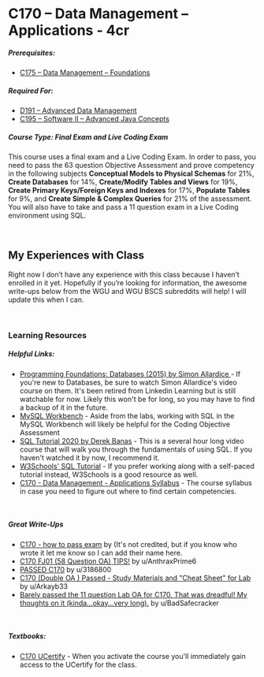 # C170 – Data Management – Applications - 4cr
<h5>Prerequisites:</h5>
<ul>
<li><a href="https://github.com/Krautpaddy/myBSCS-Classes-Notes/blob/main/C175.md">C175 – Data Management – Foundations</a></li></ul>

<h5>Required For:</h5>
<ul>
  <li><a href="https://github.com/Krautpaddy/myBSCS-Classes-Notes/blob/main/D191.md">D191 – Advanced Data Management</a></li>
<li><a href="https://github.com/Krautpaddy/myBSCS-Classes-Notes/blob/main/C195.md">C195 – Software II – Advanced Java Concepts</a></li>
</ul>

<h5><b>Course Type:</b> Final Exam and Live Coding Exam</h5>
<p>This course uses a final exam and a Live Coding Exam. In order to pass, you need to pass the 63 question Objective Assessment and prove competency in the following subjects <b>Conceptual Models to Physical Schemas</b> for 21%, <b>Create Databases</b> for 14%, <b>Create/Modify Tables and Views</b> for 19%, <b>Create Primary Keys/Foreign Keys and Indexes</b> for 17%, <b>Populate Tables</b> for 9%, and <b>Create Simple & Complex Queries</b> for 21% of the assessment. You will also have to take and pass a 11 question exam in a Live Coding environment using SQL.</p> 


<br />

<h2>My Experiences with Class</h2>
<p>Right now I don’t have any experience with this class because I haven’t enrolled in it yet. Hopefully if you’re looking for information, the awesome write-ups below from the WGU and WGU BSCS subreddits will help! I will update this when I can.</p>
<br />

<h3>Learning Resources</h3>

<h5>Helpful Links:</h5>
<ul>
<li><a href="https://www.linkedin.com/learning/programming-foundations-databases-2015/welcome?u=2045532 ">Programming Foundations: Databases (2015) by Simon Allardice </a> - If you're new to Databases, be sure to watch Simon Allardice's video course on them. It's been retired from Linkedin Learning but is still watchable for now. Likely this won't be for long, so you may have to find a backup of it in the future.</li>
  <li><a href="https://www.mysql.com/products/workbench/">MySQL Workbench</a> - Aside from the labs, working with SQL in the MySQL Workbench will likely be helpful for the Coding Objective Assessment</li>
  <li><a href="https://www.youtube.com/watch?v=XqIk2PwP0To">SQL Tutorial 2020 by Derek Banas</a> - This is a several hour long video course that will walk you through the fundamentals of using SQL. If you haven't watched it by now, I recommend it.</li>
  <li><a href="https://www.w3schools.com/sql/default.asp">W3Schools' SQL Tutorial</a> - If you prefer working along with a self-paced tutorial instead, W3Schools is a good resource as well.</li>
  <li><a href="https://partners.wgu.edu/Course%20Descriptions%20%20Courses%20of%20Study/C170%20-%20Course%20of%20Study%20-%20Data%20Management%20-%20Applications%20-%204%20CUs.pdf">C170 - Data Management - Applications Syllabus</a> - The course syllabus in case you need to figure out where to find certain competencies.</li>
</ul>

<br />

<h5>Great Write-Ups</h5>
<ul>
    <li><a href="https://www.studocu.com/en-us/document/western-governors-university/it-foundations/summaries/c170-how-to-pass-exam/6568990/view">C170 - how to pass exam</a> by (It's not credited, but if you know who wrote it let me know so I can add their name here.</li>
  <li><a href="https://www.reddit.com/r/WGU/comments/gmx3il/c170_fj01_58_question_oa_tips/">C170 FJ01 (58 Question OA) TIPS!</a> by u/AnthraxPrime6 </li>
  <li><a href="https://www.reddit.com/r/WGU/comments/bbew4t/passed_c170/">PASSED C170</a> by u/3186800</li>
  <li><a href="https://www.reddit.com/r/WGUIT/comments/dmcedx/c170_double_oa_passed_study_materials_and_cheat/">C170 (Double OA ) Passed - Study Materials and "Cheat Sheet" for Lab</a> by u/Arkayb33</li>
  <li><a href="https://www.reddit.com/r/WGU/comments/a5v784/barely_passed_the_11_question_lab_oa_for_c170/">Barely passed the 11 question Lab OA for C170. That was dreadful! My thoughts on it (kinda...okay...very long).</a> by u/BadSafecracker</li>
</ul>

<br />

<h5>Textbooks:</h5>
<ul>
    <li><a href="https://www.ucertify.com/">C170 UCertify</a> - When you activate the course you'll immediately gain access to the UCertify for the class.</li>
</ul>
